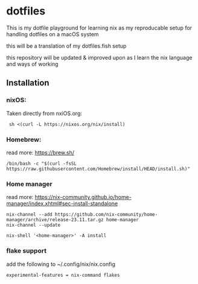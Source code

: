 # dotfiles
This is my dotfile playground for learning nix as my reproducable setup for handling dotfiles on a macOS system

this will be a translation of my dotfiles.fish setup

this repository will be updated & improved upon as I learn the nix language and ways of working


## Installation
### nixOS:

Taken directly from nxiOS.org:
```shell
 sh <(curl -L https://nixos.org/nix/install)
````
### Homebrew:
read more: https://brew.sh/
```shell
/bin/bash -c "$(curl -fsSL https://raw.githubusercontent.com/Homebrew/install/HEAD/install.sh)"
```

### Home manager
read more: https://nix-community.github.io/home-manager/index.xhtml#sec-install-standalone

```shell
nix-channel --add https://github.com/nix-community/home-manager/archive/release-23.11.tar.gz home-manager
nix-channel --update

nix-shell '<home-manager>' -A install
```

### flake support
add the following to ~/.config/nix/nix.config
```shell
experimental-features = nix-command flakes
```
